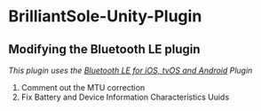 # BrilliantSole-Unity-Plugin

## Modifying the Bluetooth LE plugin

_This plugin uses the [Bluetooth LE for iOS, tvOS and Android](https://assetstore.unity.com/packages/tools/network/bluetooth-le-for-ios-tvos-and-android-26661) Plugin_

1. Comment out the MTU correction
2. Fix Battery and Device Information Characteristics Uuids
